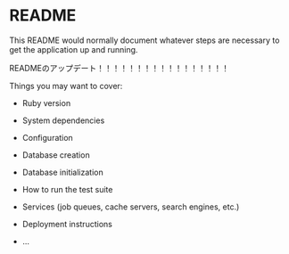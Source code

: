 # README

This README would normally document whatever steps are necessary to get the
application up and running.

READMEのアップデート！！！！！！！！！！！！！！！！！

Things you may want to cover:

* Ruby version

* System dependencies

* Configuration

* Database creation

* Database initialization

* How to run the test suite

* Services (job queues, cache servers, search engines, etc.)

* Deployment instructions

* ...
